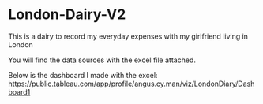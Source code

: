 # London-Dairy-V2
This is a dairy to record my everyday expenses with my girlfriend living in London

You will find the data sources with the excel file attached.

Below is the dashboard I made with the excel: https://public.tableau.com/app/profile/angus.cy.man/viz/LondonDiary/Dashboard1
